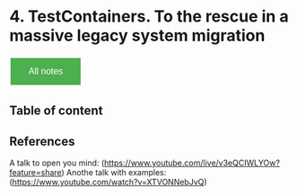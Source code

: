 # 4. TestContainers. To the rescue in a massive legacy system migration

<style>
  .back-button {
    background-color: #4CAF50; /* Green */
    border: none;
    color: white;
    padding: 15px 32px;
    text-align: center;
    text-decoration: none;
    display: inline-block;
    font-size: 16px;
    margin: 4px 2px;
    cursor: pointer;
  }
</style>

<button class="back-button" onclick="window.location.href='https://matiaspakua.github.io/tech.notes.io'">All notes</button>

## Table of content


## References

A talk to open you mind: (https://www.youtube.com/live/v3eQCIWLYOw?feature=share)
Anothe talk with examples: (https://www.youtube.com/watch?v=XTVONNebJvQ)
